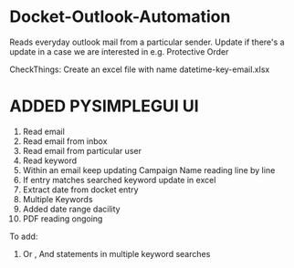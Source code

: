 # Docket-Outlook-Automation
Reads everyday outlook mail from a particular sender. Update if there's a update in a case we are interested in e.g. Protective Order

 CheckThings:
 Create an excel file with name datetime-key-email.xlsx
 # ADDED PYSIMPLEGUI UI
1. Read email
2. Read email from inbox
3. Read email from particular user
4. Read keyword
5. Within an email keep updating Campaign Name reading line by line
6. If entry matches searched keyword update in excel
7. Extract date from docket entry
8. Multiple Keywords
9. Added date range dacility
10. PDF reading ongoing


To add:
1. Or , And statements in multiple keyword searches
